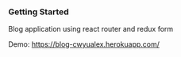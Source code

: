 ### Getting Started

Blog application using react router and redux form

Demo: https://blog-cwyualex.herokuapp.com/